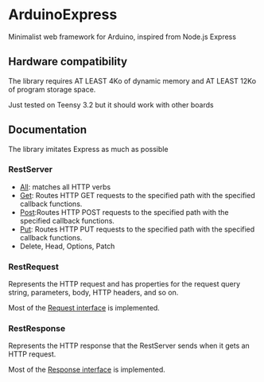 # ArduinoExpress
Minimalist web framework for Arduino, inspired from Node.js Express

## Hardware compatibility
The library requires AT LEAST 4Ko of dynamic memory and AT LEAST 12Ko of program storage space.

Just tested on Teensy 3.2 but it should work with other boards

## Documentation
The library imitates Express as much as possible

### RestServer

 * [All](https://expressjs.com/en/4x/api.html#app.all): matches all HTTP verbs
 * [Get](https://expressjs.com/en/4x/api.html#app.get.method): Routes HTTP GET requests to the specified path with the specified callback functions.
 * [Post](https://expressjs.com/en/4x/api.html#app.post.method):Routes HTTP POST requests to the specified path with the specified callback functions. 
 * [Put](https://expressjs.com/en/4x/api.html#app.put): Routes HTTP PUT requests to the specified path with the specified callback functions.
 * Delete, Head, Options, Patch
 
### RestRequest
Represents the HTTP request and has properties for the request query string, parameters, body, HTTP headers, and so on.

Most of the [Request interface](https://expressjs.com/en/4x/api.html#req) is implemented.

### RestResponse
Represents the HTTP response that the RestServer sends when it gets an HTTP request.

Most of the [Response interface](https://expressjs.com/en/4x/api.html#res) is implemented.

